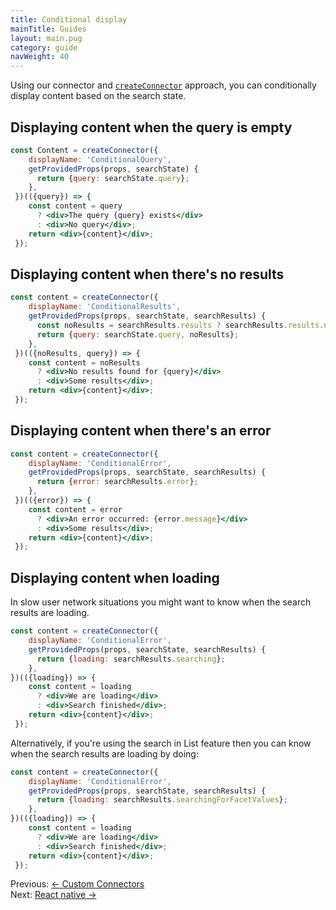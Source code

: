 ```yaml
---
title: Conditional display
mainTitle: Guides
layout: main.pug
category: guide
navWeight: 40
---
```


Using our connector and [`createConnector`](guide/Custom_connectors.html) approach, you can conditionally display content based on the search state.

## Displaying content when the query is empty

```jsx
const Content = createConnector({
    displayName: 'ConditionalQuery',
    getProvidedProps(props, searchState) {
      return {query: searchState.query};
    },
 })(({query}) => {
    const content = query
      ? <div>The query {query} exists</div>
      : <div>No query</div>;
    return <div>{content}</div>;
 });
```

## Displaying content when there's no results

```jsx
const content = createConnector({
    displayName: 'ConditionalResults',
    getProvidedProps(props, searchState, searchResults) {
      const noResults = searchResults.results ? searchResults.results.nbHits === 0 : false;
      return {query: searchState.query, noResults};
    },
 })(({noResults, query}) => {
    const content = noResults
      ? <div>No results found for {query}</div>
      : <div>Some results</div>;
    return <div>{content}</div>;
 });
```

## Displaying content when there's an error

```jsx
const content = createConnector({
    displayName: 'ConditionalError',
    getProvidedProps(props, searchState, searchResults) {
      return {error: searchResults.error};
    },
 })(({error}) => {
    const content = error
      ? <div>An error occurred: {error.message}</div>
      : <div>Some results</div>;
    return <div>{content}</div>;
 });
```

## Displaying content when loading

In slow user network situations you might want to know when the search results are loading.

```jsx
const content = createConnector({
    displayName: 'ConditionalError',
    getProvidedProps(props, searchState, searchResults) {
      return {loading: searchResults.searching};
    },
})(({loading}) => {
    const content = loading
      ? <div>We are loading</div>
      : <div>Search finished</div>;
    return <div>{content}</div>;
 });
```

Alternatively, if you're using the search in List feature then you can know when the search results are loading by doing:

```jsx
const content = createConnector({
    displayName: 'ConditionalError',
    getProvidedProps(props, searchState, searchResults) {
      return {loading: searchResults.searchingForFacetValues};
    },
})(({loading}) => {
    const content = loading
      ? <div>We are loading</div>
      : <div>Search finished</div>;
    return <div>{content}</div>;
 });
```

<div class="guide-nav">
    <div class="guide-nav-left">
        Previous: <a href="guide/Custom_connectors.html">← Custom Connectors</a>
    </div>
    <div class="guide-nav-right">
        Next: <a href="guide/React_native.html">React native →</a>
    </div>
</div>

